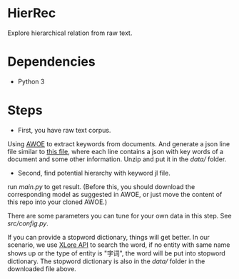 # HierRec

Explore hierarchical relation from raw text.

# Dependencies

* Python 3

# Steps

* First, you have raw text corpus.

Using [AWOE](https://github.com/AMinerOpen/AWOE) to extract keywords from documents. And generate a json line file similar to [this file](http://lfs.aminer.cn/awoe/data.zip), where each line contains a json with key words of a document and some other information. Unzip and put it in the *data/* folder.

* Second, find potential hierarchy with keyword jl file.

run *main.py* to get result. (Before this, you should download the corresponding model as suggested in AWOE, or just move the content of this repo into your cloned AWOE.)

There are some parameters you can tune for your own data in this step. See *src/config.py*.

If you can provide a stopword dictionary, things will get better. In our scenario, we use [XLore API](https://xloreapi.docs.apiary.io/#) to search the word, if no entity with same name shows up or the type of entity is "字词", the word will be put into stopword dictionary. The stopword dictionary is also in the *data/* folder in the downloaded file above.


